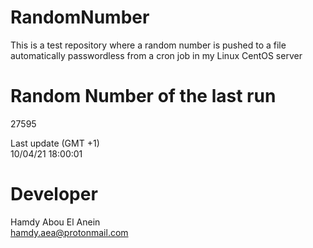 # RandomNumber    
This is a test repository where a random number is pushed to a file automatically passwordless from a cron job in my Linux CentOS server    
# Random Number of the last run   
27595
      
Last update (GMT +1)    
10/04/21 18:00:01
# Developer    
Hamdy Abou El Anein   
hamdy.aea@protonmail.com

